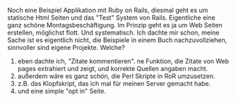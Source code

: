 
Noch eine Beispiel Applikation mit Ruby on Rails,
diesmal geht es um statische Html Seiten und das "Test" System
von Rails. Eigentliche eine ganz schöne Montagsbeschäftigung.
Im Prinzip geht es ja um Web Seiten erstellen, möglichst flott.
Und systematisch. Ich dachte mir schon, meine Sache ist es 
eigentlich nicht, die Beispiele in einem Buch nachzuvollziehen,
sinnvoller sind eigene Projekte. Welche?
1. eben dachte ich, "Zitate kommentieren". ne Funktion, die 
Zitate von Web pages extrahiert und zeigt, und korrekte Quellen
angaben macht. 
2. außerdem wäre es ganz schön, die Perl Skripte in RoR umzusetzen.
3. z.B. das Klopfskript, das ich mal für meinen Server gemacht habe.
4. und eine simple "opt in" Seite. 

